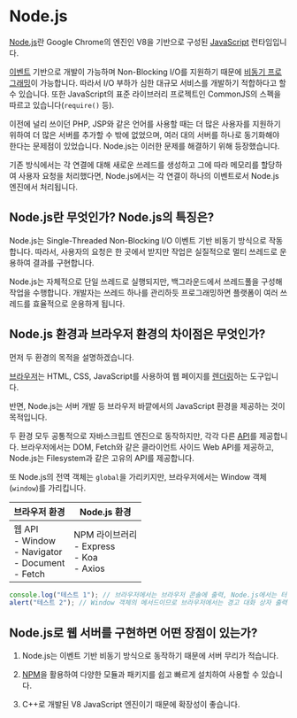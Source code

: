# Node.js

[Node.js](/javascript/docs/glossary.html#nodejs)란 Google Chrome의 엔진인 V8을 기반으로 구성된 [JavaScript](/javascript/docs/glossary.html#javascript) 런타임입니다.

[이벤트](/javascript/docs/glossary.html#이벤트) 기반으로 개발이 가능하며 Non-Blocking I/O를 지원하기 때문에 [비동기 프로그래밍](/javascript/docs/glossary.html#비동기-프로그래밍)이 가능합니다. 따라서 I/O 부하가 심한 대규모 서비스를 개발하기 적합하다고 할 수 있습니다. 또한 JavaScript의 표준 라이브러리 프로젝트인 CommonJS의 스펙을 따르고 있습니다(`require()` 등).

이전에 널리 쓰이던 PHP, JSP와 같은 언어를 사용할 때는 더 많은 사용자를 지원하기 위하여 더 많은 서버를 추가할 수 밖에 없었으며, 여러 대의 서버를 하나로 동기화해야 한다는 문제점이 있었습니다. Node.js는 이러한 문제를 해결하기 위해 등장했습니다.

기존 방식에서는 각 연결에 대해 새로운 쓰레드를 생성하고 그에 따라 메모리를 할당하여 사용자 요청을 처리했다면, Node.js에서는 각 연결이 하나의 이벤트로서 Node.js 엔진에서 처리됩니다.

## Node.js란 무엇인가? Node.js의 특징은?

Node.js는 Single-Threaded Non-Blocking I/O 이벤트 기반 비동기 방식으로 작동합니다. 따라서, 사용자의 요청은 한 곳에서 받지만 작업은 실질적으로 멀티 쓰레드로 운용하여 결과를 구현합니다.

Node.js는 자체적으로 단일 쓰레드로 실행되지만, 백그라운드에서 쓰레드풀을 구성해 작업을 수행합니다. 개발자는 쓰레드 하나를 관리하듯 프로그래밍하면 플랫폼이 여러 쓰레드를 효율적으로 운용하게 됩니다.

## Node.js 환경과 브라우저 환경의 차이점은 무엇인가? 

먼저 두 환경의 목적을 설명하겠습니다.

[브라우저](/javascript/docs/glossary.html#브라우저)는 HTML, CSS, JavaScript를 사용하여 웹 페이지를 [렌더링](/javascript/docs/glossary.html#렌더링)하는 도구입니다.

반면, Node.js는 서버 개발 등 브라우저 바깥에서의 JavaScript 환경을 제공하는 것이 목적입니다.

두 환경 모두 공통적으로 자바스크립트 엔진으로 동작하지만, 각각 다른 [API](/javascript/docs/glossary.html#api)를 제공합니다. 브라우저에서는 DOM, Fetch와 같은 클라이언트 사이드 Web API를 제공하고, Node.js는 Filesystem과 같은 고유의 API를 제공합니다.

또 Node.js의 전역 객체는 `global`을 가리키지만, 브라우저에서는 Window 객체(`window`)를 가리킵니다.

| 브라우저 환경 | Node.js 환경 |
| --- | --- |
| 웹 API<br>- Window<br>- Navigator<br>- Document<br>- Fetch | NPM 라이브러리<br>- Express<br>- Koa<br>- Axios |

```javascript
console.log("테스트 1"); // 브라우저에서는 브라우저 콘솔에 출력, Node.js에서는 터미널에 출력
alert("테스트 2"); // Window 객체의 메서드이므로 브라우저에서는 경고 대화 상자 출력, Node.js에서는 실행되지 않음
```

## Node.js로 웹 서버를 구현하면 어떤 장점이 있는가?

1. Node.js는 이벤트 기반 비동기 방식으로 동작하기 때문에 서버 무리가 적습니다.

2. [NPM](/javascript/docs/glossary.html#npm)을 활용하여 다양한 모듈과 패키지를 쉽고 빠르게 설치하여 사용할 수 있습니다.

3. C++로 개발된 V8 JavaScript 엔진이기 때문에 확장성이 좋습니다.

